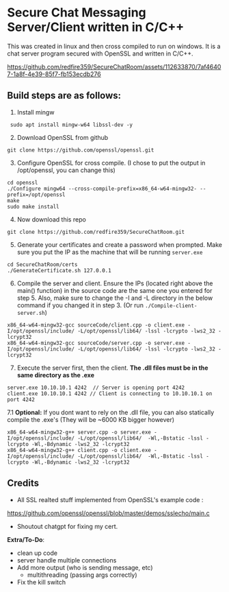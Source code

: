 # Secure Chat Messaging Server/Client written in C/C++

This was created in linux and then cross compiled to run on windows. It is a chat server program secured with OpenSSL and written in C/C++. 


https://github.com/redfire359/SecureChatRoom/assets/112633870/7af46407-1a8f-4e39-85f7-fb153ecdb276


## Build steps are as follows: 

1. Install mingw

` sudo apt install mingw-w64 libssl-dev -y`

2. Download OpenSSL from github

`git clone https://github.com/openssl/openssl.git`

3. Configure OpenSSL for cross compile. (I chose to put the output in /opt/openssl, you can change this)

```
cd openssl
./Configure mingw64 --cross-compile-prefix=x86_64-w64-mingw32- --prefix=/opt/openssl
make
sudo make install
```

4. Now download this repo 

`git clone https://github.com/redfire359/SecureChatRoom.git`

5. Generate your certificates and create a password when prompted. Make sure you put the IP as the machine that will be running `server.exe`

```
cd SecureChatRoom/certs
./GenerateCertificate.sh 127.0.0.1
```

6. Compile the server and client. Ensure the IPs (located right above the main() function) in the source code are the same one you entered for step 5. Also, make sure to change the -I and -L directory in the below command if you changed it in step 3. (Or run `./Compile-client-server.sh`)

```
x86_64-w64-mingw32-gcc sourceCode/client.cpp -o client.exe -I/opt/openssl/include/ -L/opt/openssl/lib64/ -lssl -lcrypto -lws2_32 -lcrypt32
x86_64-w64-mingw32-gcc sourceCode/server.cpp -o server.exe -I/opt/openssl/include/ -L/opt/openssl/lib64/ -lssl -lcrypto -lws2_32 -lcrypt32
```

7. Execute the server first, then the client. **The .dll files must be in the same directory as the .exe** 

```
server.exe 10.10.10.1 4242  // Server is opening port 4242 
client.exe 10.10.10.1 4242 // Client is connecting to 10.10.10.1 on port 4242
```

7.1 **Optional:** If you dont want to rely on the .dll file, you can also statically compile the .exe's (They will be ~6000 KB bigger however)

```
x86_64-w64-mingw32-g++ server.cpp -o server.exe -I/opt/openssl/include/ -L/opt/openssl/lib64/  -Wl,-Bstatic -lssl -lcrypto -Wl,-Bdynamic -lws2_32 -lcrypt32
x86_64-w64-mingw32-g++ client.cpp -o client.exe -I/opt/openssl/include/ -L/opt/openssl/lib64/  -Wl,-Bstatic -lssl -lcrypto -Wl,-Bdynamic -lws2_32 -lcrypt32
```

## Credits 

- All SSL realted stuff implemented from OpenSSL's example code : 

https://github.com/openssl/openssl/blob/master/demos/sslecho/main.c

- Shoutout chatgpt for fixing my cert. 


**Extra/To-Do**:

- clean up code 
- server handle multiple connections 
- Add more output (who is sending message, etc)
    - multithreading (passing args correctly)
- Fix the kill switch
